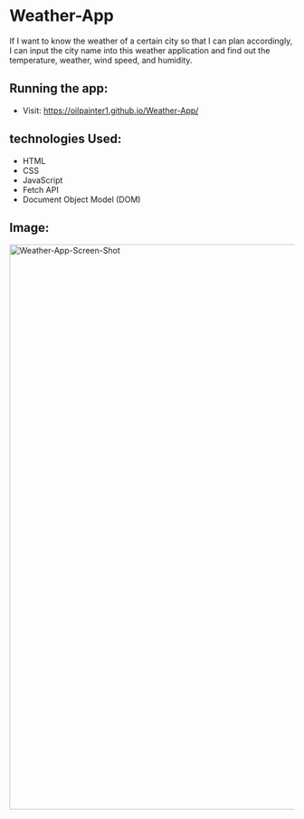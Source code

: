 # Weather-App

If I want to know the weather of a certain city so that I can plan accordingly, I can input the city name into this weather application and find out the temperature, weather, wind speed, and humidity. 

## Running the app:
- Visit: https://oilpainter1.github.io/Weather-App/

## technologies Used:
- HTML
- CSS
- JavaScript
- Fetch API
- Document Object Model (DOM)

## Image:
<img width="998" alt="Weather-App-Screen-Shot" src="https://user-images.githubusercontent.com/109541412/222511952-0f596787-e361-432d-b7eb-1feb607a55e6.png">
